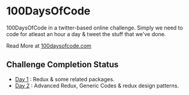 # 100DaysOfCode

100DaysOfCode in a twitter-based online challenge. Simply we need to code for atleast an hour a day & tweet the stuff that we've done.

Read More at [100daysofcode.com](https://www.100daysofcode.com/)

## Challenge Completion Status

* [Day 1](https://github.com/vishnuchandrappan/100DaysOfCode/tree/master/day01-redux) :  Redux & some related packages.
* [Day 2](https://github.com/vishnuchandrappan/100DaysOfCode/tree/master/day02-redux-advanced) : Advanced Redux, Generic Codes & redux design patterns.